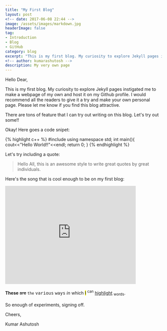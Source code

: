 ```yaml
---
title: "My First Blog"
layout: post
<!-- date: 2017-06-08 22:44 -->
image: /assets/images/markdown.jpg
headerImage: false
tag:
- Introduction
- Blog
- GitHub
category: blog
excerpt: "This is my first blog. My curiosity to explore Jekyll pages instigated me to make a webpage of my own and host it on my Github profile. I would recommend all the readers to give it a try and make your own personal page. Please let me know if you find this blog attractive."
<!-- author: kumarashutosh -->
description: My very own page
---
```


Hello Dear,

This is my first blog. My curiosity to explore Jekyll pages instigated me to make a webpage of my own and host it on my Github profile. I would recommend all the readers to give it a try and make your own personal page. Please let me know if you find this blog attractive. 

There are tons of feature that I can try out writing on this blog. Let's try out some!!

Okay! Here goes a code snipet:

{% highlight c++ %}
#include<iostream>
using namespace std;
int main(){
cout<<"Hello World!!"<<endl;
return 0;
}
{% endhighlight %}

Let's try including a quote:

<blockquote>
  <p>Hello All, this is an awesome style to write great quotes by great individuals.</p>
</blockquote>

Here's the song that is cool enough to be on my first blog:
<iframe width="420" height="315" src="https://www.youtube.com/embed/CGyEd0aKWZE" frameborder="0" allowfullscreen></iframe>

<br>
<br>
<strong>These</strong> <del>are</del> <code>the</code> <kbd>various</kbd> <samp>ways</samp> <em>in</em> which <mark>I</mark> <sup>can</sup> <u>highlight</u> <sub>words</sub>.

<br>
<br>
So enough of experiments, signing off.


Cheers,

Kumar Ashutosh
